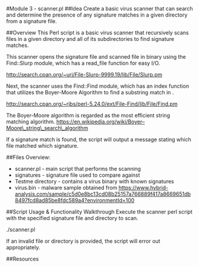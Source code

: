 #Module 3 - scanner.pl
##Idea
Create a basic virus scanner that can search and determine the presence of any signature matches in a given directory from a signature file.

##Overview
This Perl script is a basic virus scanner that recursively scans files in a given directory and all of its subdirectories to find signature matches.

This scanner opens the signature file and scanned file in binary using the Find::Slurp module, which has a read\_file function for easy I/O.

http://search.cpan.org/~uri/File-Slurp-9999.19/lib/File/Slurp.pm

Next, the scanner uses the Find::Find module, which has an index function that utilizes the Boyer-Moore Algorithm to find a substring match in .

http://search.cpan.org/~rjbs/perl-5.24.0/ext/File-Find/lib/File/Find.pm

The Boyer-Moore algorithm is regarded as the most efficient string matching algorithm. https://en.wikipedia.org/wiki/Boyer–Moore\_string\_search\_algorithm

If a signature match is found, the script will output a message stating which file matched which signature.

##Files Overview:
* scanner.pl - main script that performs the scanning
* signatures - signature file used to compare against
* Testme directory - contains a virus binary with known signatures
* virus.bin - malware sample obtained from https://www.hybrid-analysis.com/sample/c5d0e8bc13cd08b25157a766889f417a8669651db8497fcd8ad85be8fdc589a4?environmentId=100

##Script Usage & Functionality Walkthrough
Execute the scanner perl script with the specified signature file and directory to scan.

./scanner.pl <directory> <signature file>

If an invalid file or directory is provided, the script will error out appropriately.

##Resources




